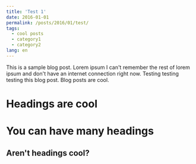 ```yaml
---
title: 'Test 1'
date: 2016-01-01
permalink: /posts/2016/01/test/
tags:
  - cool posts
  - category1
  - category2
lang: en
---
```


This is a sample blog post. Lorem ipsum I can't remember the rest of lorem ipsum and don't have an internet connection right now. Testing testing testing this blog post. Blog posts are cool.

Headings are cool
======

You can have many headings
======

Aren't headings cool?
------
